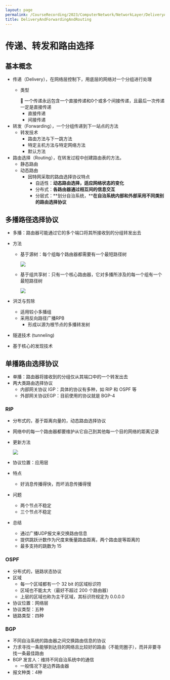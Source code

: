 ```yaml
---
layout: page
permalink: /CourseRecording/2023/ComputerNetwork/NetworkLayer/DeliveryAndForwardingAndRouting/index.html
title: DeliveryAndForwardingAndRouting
---
```


# 传递、转发和路由选择

## 基本概念

- 传递（Delivery），在网络层控制下，用底层的网络对一个分组进行处理
    - 类型
        
        <aside>
        📢 一个传递永远包含一个直接传递和0个或多个间接传递，且最后一次传递一定是直接传递
        
        </aside>
        
        - 直接传递
        - 间接传递
- 转发（Forwarding），一个分组传递到下一站点的方法
    - 转发技术
        - 路由方法与下一跳方法
        - 特定主机方法与特定网络方法
        - 默认方法
- 路由选择（Routing），在转发过程中创建路由表的方法。
    - 静态路由
    - 动态路由
        - 因特网采取的路由选择协议特点
            - 自适性：**动态路由选择，适应网络状态的变化**
            - 分布式：**各路由器通过相互间的信息交互**
            - 分层式：**划分自治系统，****在自治系统内部和外部采用不同类别的路由选择协议**

## 多播路径选择协议

- 多播：路由器可能通过它的多个端口将其所接收到的分组转发出去
- 方法
    - 基于源树：每个组每个路由器都需要有一个最短路径树
        
        <img src="https://CRYoushiwo.github.io/images/CoursesRecording/ComputerNetwork/NetworkLayer/Chapter22/Untitled.png" class="blog-image" >
        
    - 基于组共享树：只有一个核心路由器，它对多播所涉及的每一个组有一个最短路径树
        
        <img src="https://CRYoushiwo.github.io/images/CoursesRecording/ComputerNetwork/NetworkLayer/Chapter22/Untitled%201.png" class="blog-image" >
        
    
- 洪泛与剪除
    - 适用较小多播组
    - 采用反向路径广播RPB
        - 形成以源为根节点的多播转发树
- 隧道技术 (tunneling)
- 基于核心的发现技术

## 单播路由选择协议

- 单播：路由器将接收到的分组仅从其端口中的一个转发出去
- 两大类路由选择协议
    - 内部网关协议 IGP：具体的协议有多种，如 RIP 和 OSPF 等
    - 外部网关协议EGP：目前使用的协议就是 BGP-4

### RIP

- 分布式的，基于距离向量的，动态路由选择协议
- 网络中的每一个路由器都要维护从它自己到其他每一个目的网络的距离记录
- 更新方法
    
    <img src="https://CRYoushiwo.github.io/images/CoursesRecording/ComputerNetwork/NetworkLayer/Chapter22/Untitled%201.png" class="blog-image" >
    
- 协议位置：应用层
- 特点
    - 好消息传播得快，而坏消息传播得慢
- 问题
    - 两个节点不稳定
    - 三个节点不稳定
- 总结
    - 通过广播UDP报文来交换路由信息
    - 提供跳跃计数作为尺度来衡量路由距离，两个路由是等距离的
    - 最多支持的跳数为 15

### OSPF

- 分布式的，链路状态协议
- 区域
    - 每一个区域都有一个 32 bit 的区域标识符
    - 区域也不能太大（最好不超过 200 个路由器）
    - 上层的区域也称为主干区域，其标识符规定为 0.0.0.0
- 协议位置：网络层
- 协议类型：五种
- 链路类型：四种

### BGP

- 不同自治系统的路由器之间交换路由信息的协议
- 力求寻找一条能够到达目的网络且比较好的路由（不能兜圈子），而并非要寻找一条最佳路由
- BGP 发言人：维持不同自治系统中的通信
    - 一般情况下是边界路由器
- 报文种类：4种